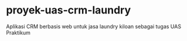 # proyek-uas-crm-laundry
Aplikasi CRM berbasis web untuk jasa laundry kiloan sebagai tugas UAS Praktikum
